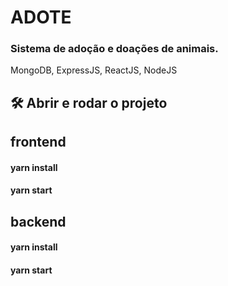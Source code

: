 # ADOTE 
### Sistema de adoção e doações de animais.

MongoDB, ExpressJS, ReactJS, NodeJS

## 🛠️ Abrir e rodar o projeto

## frontend
#### yarn install
#### yarn start

## backend 
#### yarn install
#### yarn start
